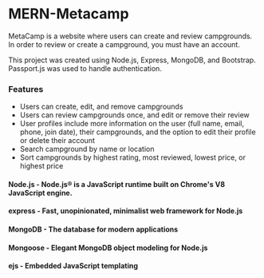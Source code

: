 # MERN-Metacamp
MetaCamp is a website where users can create and review campgrounds. In order to review or create a campground, you must have an account. 

This project was created using Node.js, Express, MongoDB, and Bootstrap. Passport.js was used to handle authentication.

### Features
   - Users can create, edit, and remove campgrounds
   - Users can review campgrounds once, and edit or remove their review
   - User profiles include more information on the user (full name, email, phone, join date), their campgrounds, and the option to edit their profile or delete their account
   - Search campground by name or location
   - Sort campgrounds by highest rating, most reviewed, lowest price, or highest price


#### Node.js - Node.js® is a JavaScript runtime built on Chrome's V8 JavaScript engine.<br/>
#### express - Fast, unopinionated, minimalist web framework for Node.js<br/>
#### MongoDB - The database for modern applications<br/>
#### Mongoose - Elegant MongoDB object modeling for Node.js<br/>
#### ejs - Embedded JavaScript templating<br/>



